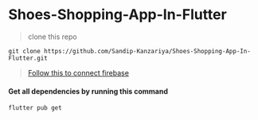# Shoes-Shopping-App-In-Flutter

> clone this repo
```
git clone https://github.com/Sandip-Kanzariya/Shoes-Shopping-App-In-Flutter.git
```
> [Follow this to connect firebase ](https://firebase.google.com/docs/flutter/setup?platform=ios)


#### Get all dependencies by running this command
```
flutter pub get 
```





